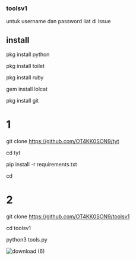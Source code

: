 ### toolsv1
untuk username dan password liat di issue
## install
pkg install python

pkg install toilet

pkg install ruby

gem install lolcat


pkg install git
# 1
git clone https://github.com/OT4KK0SON9/tyt



cd tyt


pip install -r requirements.txt

cd
# 2
git clone https://github.com/OT4KK0SON9/toolsv1


cd toolsv1



python3 tools.py



![download (6)](https://github.com/OT4KK0SON9/toolsv1/assets/160365589/438647f7-0766-4889-910a-cc81fea3cae3)
